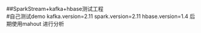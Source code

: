 ##SparkStream+kafka+hbase测试工程  
#自己测试demo 
kafka.version=2.11
spark.version=2.11
hbase.version=1.4
后期使用mahout 进行分析